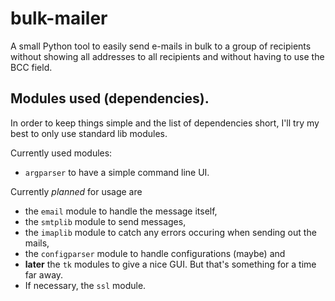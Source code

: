 # bulk-mailer
A small Python tool to easily send e-mails in bulk to a group of recipients without showing all addresses to all recipients and without having to use the BCC field.

## Modules used (dependencies).

In order to keep things simple and the list of dependencies short, I'll try my best to only use standard lib modules.

Currently used modules:
* `argparser` to have a simple command line UI.

Currently _planned_ for usage are 
* the `email` module to handle the message itself,
* the `smtplib` module to send messages,
* the `imaplib` module to catch any errors occuring when sending out the mails,
* the `configparser` module to handle configurations (maybe) and
* __later__ the `tk` modules to give a nice GUI. But that's something for a time far away.
* If necessary, the `ssl` module.


